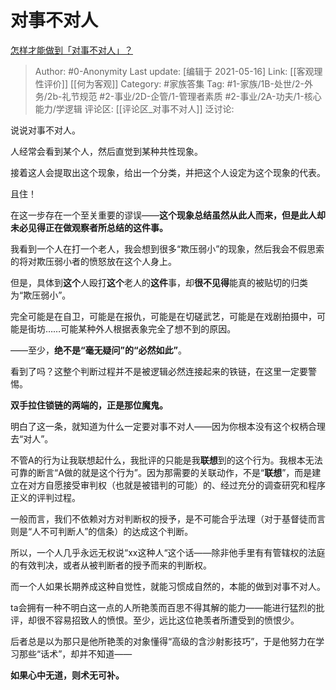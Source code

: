 # 对事不对人
[怎样才能做到「对事不对人」？](https://www.zhihu.com/question/21062014/answer/1011783718)

> Author: #0-Anonymity
> Last update: [编辑于 2021-05-16]
> Link: [[客观理性评价]] [[何为客观]]
> Category: #家族答集
> Tag: #1-家族/1B-处世/2-外务/2b-礼节规范 #2-事业/2D-企管/1-管理者素质 #2-事业/2A-功夫/1-核心能力/学逻辑
> 评论区: [[评论区_对事不对人]]
> 泛讨论:

说说对事不对人。

人经常会看到某个人，然后直觉到某种共性现象。

接着这人会提取出这个现象，给出一个分类，并把这个人设定为这个现象的代表。

且住！

在这一步存在一个至关重要的谬误——**这个现象总结虽然从此人而来，但是此人却未必见得正在做观察者所总结的这件事。**

我看到一个人在打一个老人，我会想到很多“欺压弱小”的现象，然后我会不假思索的将对欺压弱小者的愤怒放在这个人身上。

但是，具体到**这个**人殴打**这个**老人的**这件**事，却**很不见得**能真的被贴切的归类为“欺压弱小”。

完全可能是在自卫，可能是在报仇，可能是在切磋武艺，可能是在戏剧拍摄中，可能是街坊……可能某种外人根据表象完全了想不到的原因。

——至少，**绝不是“毫无疑问”的“必然如此”**。

看到了吗？这整个判断过程并不是被逻辑必然连接起来的铁链，在这里一定要警惕。

**双手拉住锁链的两端的，正是那位魔鬼。**

明白了这一条，就知道为什么一定要对事不对人——因为你根本没有这个权柄合理去“对人”。

不管A的行为让我联想起什么，我批评的只能是我**联想**到的这个行为。我根本无法可靠的断言“A做的就是这个行为”。因为那需要的关联动作，不是“**联想**”，而是建立在对方自愿接受审判权（也就是被错判的可能）的、经过充分的调查研究和程序正义的评判过程。

一般而言，我们不依赖对方对判断权的授予，是不可能合乎法理（对于基督徒而言则是“人不可判断人”的信条）的达成这个判断。

所以，一个人几乎永远无权说“xx这种人“这个话——除非他手里有有管辖权的法庭的有效判决，或者从被判断者的授予而来的判断权。

而一个人如果长期养成这种自觉性，就能习惯成自然的，本能的做到对事不对人。

ta会拥有一种不明白这一点的人所艳羡而百思不得其解的能力——能进行猛烈的批评，却很不容易招致人的愤恨。至少，远比这位艳羡者所遭受到的愤恨少。

后者总是以为那只是他所艳羡的对象懂得“高级的含沙射影技巧”，于是他努力在学习那些“话术”，却并不知道——

**如果心中无道，则术无可补。**
